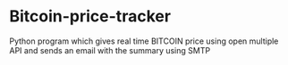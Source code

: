 # Bitcoin-price-tracker
Python program which gives real time BITCOIN price using open multiple API  and sends an email with the summary using SMTP
